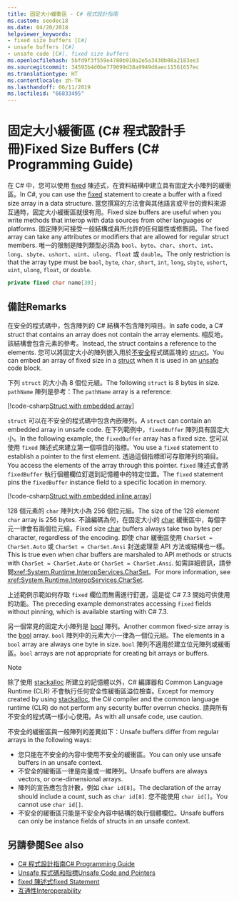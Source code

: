 ```yaml
---
title: 固定大小緩衝區 - C# 程式設計指南
ms.custom: seodec18
ms.date: 04/20/2018
helpviewer_keywords:
- fixed size buffers [C#]
- unsafe buffers [C#]
- unsafe code [C#], fixed size buffers
ms.openlocfilehash: 5bfd9f3f559e4780b910a2e5a3430b08a2183ee3
ms.sourcegitcommit: 34593b4d0be779699d38a9949d6aec11561657ec
ms.translationtype: HT
ms.contentlocale: zh-TW
ms.lasthandoff: 06/11/2019
ms.locfileid: "66833495"
---
```

# <a name="fixed-size-buffers-c-programming-guide"></a><span data-ttu-id="bde35-102">固定大小緩衝區 (C# 程式設計手冊)</span><span class="sxs-lookup"><span data-stu-id="bde35-102">Fixed Size Buffers (C# Programming Guide)</span></span>

<span data-ttu-id="bde35-103">在 C# 中，您可以使用 [fixed](../../language-reference/keywords/fixed-statement.md) 陳述式，在資料結構中建立具有固定大小陣列的緩衝區。</span><span class="sxs-lookup"><span data-stu-id="bde35-103">In C#, you can use the [fixed](../../language-reference/keywords/fixed-statement.md) statement to create a buffer with a fixed size array in a data structure.</span></span> <span data-ttu-id="bde35-104">當您撰寫的方法會與其他語言或平台的資料來源互通時，固定大小緩衝區就很有用。</span><span class="sxs-lookup"><span data-stu-id="bde35-104">Fixed size buffers are useful when you write methods that interop with data sources from other languages or platforms.</span></span> <span data-ttu-id="bde35-105">固定陣列可接受一般結構成員所允許的任何屬性或修飾詞。</span><span class="sxs-lookup"><span data-stu-id="bde35-105">The fixed array can take any attributes or modifiers that are allowed for regular struct members.</span></span> <span data-ttu-id="bde35-106">唯一的限制是陣列類型必須為 `bool`、`byte`、`char`、`short`、`int`、`long`、`sbyte`、`ushort`、`uint`、`ulong`、`float` 或 `double`。</span><span class="sxs-lookup"><span data-stu-id="bde35-106">The only restriction is that the array type must be `bool`, `byte`, `char`, `short`, `int`, `long`, `sbyte`, `ushort`, `uint`, `ulong`, `float`, or `double`.</span></span>

```csharp
private fixed char name[30];
```

## <a name="remarks"></a><span data-ttu-id="bde35-107">備註</span><span class="sxs-lookup"><span data-stu-id="bde35-107">Remarks</span></span>

<span data-ttu-id="bde35-108">在安全的程式碼中，包含陣列的 C# 結構不包含陣列項目。</span><span class="sxs-lookup"><span data-stu-id="bde35-108">In safe code, a C# struct that contains an array does not contain the array elements.</span></span> <span data-ttu-id="bde35-109">相反地，該結構會包含元素的參考。</span><span class="sxs-lookup"><span data-stu-id="bde35-109">Instead, the struct contains a reference to the elements.</span></span> <span data-ttu-id="bde35-110">您可以將固定大小的陣列嵌入用於[不安全](../../language-reference/keywords/unsafe.md)程式碼區塊的 [struct](../../language-reference/keywords/struct.md)。</span><span class="sxs-lookup"><span data-stu-id="bde35-110">You can embed an array of fixed size in a [struct](../../language-reference/keywords/struct.md) when it is used in an [unsafe](../../language-reference/keywords/unsafe.md) code block.</span></span>

<span data-ttu-id="bde35-111">下列 `struct` 的大小為 8 個位元組。</span><span class="sxs-lookup"><span data-stu-id="bde35-111">The following `struct` is 8 bytes in size.</span></span> <span data-ttu-id="bde35-112">`pathName` 陣列是參考：</span><span class="sxs-lookup"><span data-stu-id="bde35-112">The `pathName` array is a reference:</span></span>

[!code-csharp[Struct with embedded array](../../../../samples/snippets/csharp/keywords/FixedKeywordExamples.cs#6)]

<span data-ttu-id="bde35-113">`struct` 可以在不安全的程式碼中包含內嵌陣列。</span><span class="sxs-lookup"><span data-stu-id="bde35-113">A `struct` can contain an embedded array in unsafe code.</span></span> <span data-ttu-id="bde35-114">在下列範例中，`fixedBuffer` 陣列具有固定大小。</span><span class="sxs-lookup"><span data-stu-id="bde35-114">In the following example, the `fixedBuffer` array has a fixed size.</span></span> <span data-ttu-id="bde35-115">您可以使用 `fixed` 陳述式來建立第一個項目的指標。</span><span class="sxs-lookup"><span data-stu-id="bde35-115">You use a `fixed` statement to establish a pointer to the first element.</span></span> <span data-ttu-id="bde35-116">透過這個指標即可存取陣列的項目。</span><span class="sxs-lookup"><span data-stu-id="bde35-116">You access the elements of the array through this pointer.</span></span> <span data-ttu-id="bde35-117">`fixed` 陳述式會將 `fixedBuffer` 執行個體欄位釘選到記憶體中的特定位置。</span><span class="sxs-lookup"><span data-stu-id="bde35-117">The `fixed` statement pins the `fixedBuffer` instance field to a specific location in memory.</span></span>

[!code-csharp[Struct with embedded inline array](../../../../samples/snippets/csharp/keywords/FixedKeywordExamples.cs#7)]

<span data-ttu-id="bde35-118">128 個元素的 `char` 陣列大小為 256 個位元組。</span><span class="sxs-lookup"><span data-stu-id="bde35-118">The size of the 128 element `char` array is 256 bytes.</span></span> <span data-ttu-id="bde35-119">不論編碼為何，在固定大小的 [char](../../language-reference/keywords/char.md) 緩衝區中，每個字元一律會有兩個位元組。</span><span class="sxs-lookup"><span data-stu-id="bde35-119">Fixed size [char](../../language-reference/keywords/char.md) buffers always take two bytes per character, regardless of the encoding.</span></span> <span data-ttu-id="bde35-120">即使 char 緩衝區使用 `CharSet = CharSet.Auto` 或 `CharSet = CharSet.Ansi` 封送處理至 API 方法或結構也一樣。</span><span class="sxs-lookup"><span data-stu-id="bde35-120">This is true even when char buffers are marshaled to API methods or structs with `CharSet = CharSet.Auto` or `CharSet = CharSet.Ansi`.</span></span> <span data-ttu-id="bde35-121">如需詳細資訊，請參閱<xref:System.Runtime.InteropServices.CharSet>。</span><span class="sxs-lookup"><span data-stu-id="bde35-121">For more information, see <xref:System.Runtime.InteropServices.CharSet>.</span></span>

<span data-ttu-id="bde35-122">上述範例示範如何存取 `fixed` 欄位而無需進行釘選，這是從 C# 7.3 開始可供使用的功能。</span><span class="sxs-lookup"><span data-stu-id="bde35-122">The  preceding example demonstrates accessing `fixed` fields without pinning, which is available starting with C# 7.3.</span></span>

<span data-ttu-id="bde35-123">另一個常見的固定大小陣列是 [bool](../../language-reference/keywords/bool.md) 陣列。</span><span class="sxs-lookup"><span data-stu-id="bde35-123">Another common fixed-size array is the [bool](../../language-reference/keywords/bool.md) array.</span></span> <span data-ttu-id="bde35-124">`bool` 陣列中的元素大小一律為一個位元組。</span><span class="sxs-lookup"><span data-stu-id="bde35-124">The elements in a `bool` array are always one byte in size.</span></span> <span data-ttu-id="bde35-125">`bool` 陣列不適用於建立位元陣列或緩衝區。</span><span class="sxs-lookup"><span data-stu-id="bde35-125">`bool` arrays are not appropriate for creating bit arrays or buffers.</span></span>

> [!NOTE]
> <span data-ttu-id="bde35-126">除了使用 [stackalloc](../../language-reference/operators/stackalloc.md) 所建立的記憶體以外，C# 編譯器和 Common Language Runtime (CLR) 不會執行任何安全性緩衝區溢位檢查。</span><span class="sxs-lookup"><span data-stu-id="bde35-126">Except for memory created by using [stackalloc](../../language-reference/operators/stackalloc.md), the C# compiler and the common language runtime (CLR) do not perform any security buffer overrun checks.</span></span> <span data-ttu-id="bde35-127">請與所有不安全的程式碼一樣小心使用。</span><span class="sxs-lookup"><span data-stu-id="bde35-127">As with all unsafe code, use caution.</span></span>

<span data-ttu-id="bde35-128">不安全的緩衝區與一般陣列的差異如下：</span><span class="sxs-lookup"><span data-stu-id="bde35-128">Unsafe buffers differ from regular arrays in the following ways:</span></span>

- <span data-ttu-id="bde35-129">您只能在不安全的內容中使用不安全的緩衝區。</span><span class="sxs-lookup"><span data-stu-id="bde35-129">You can only use unsafe buffers in an unsafe context.</span></span>
- <span data-ttu-id="bde35-130">不安全的緩衝區一律是向量或一維陣列。</span><span class="sxs-lookup"><span data-stu-id="bde35-130">Unsafe buffers are always vectors, or one-dimensional arrays.</span></span>
- <span data-ttu-id="bde35-131">陣列的宣告應包含計數，例如 `char id[8]`。</span><span class="sxs-lookup"><span data-stu-id="bde35-131">The declaration of the array should include a count, such as `char id[8]`.</span></span> <span data-ttu-id="bde35-132">您不能使用 `char id[]`。</span><span class="sxs-lookup"><span data-stu-id="bde35-132">You cannot use `char id[]`.</span></span>
- <span data-ttu-id="bde35-133">不安全的緩衝區只能是不安全內容中結構的執行個體欄位。</span><span class="sxs-lookup"><span data-stu-id="bde35-133">Unsafe buffers can only be instance fields of structs in an unsafe context.</span></span>

## <a name="see-also"></a><span data-ttu-id="bde35-134">另請參閱</span><span class="sxs-lookup"><span data-stu-id="bde35-134">See also</span></span>

- [<span data-ttu-id="bde35-135">C# 程式設計指南</span><span class="sxs-lookup"><span data-stu-id="bde35-135">C# Programming Guide</span></span>](../index.md)
- [<span data-ttu-id="bde35-136">Unsafe 程式碼和指標</span><span class="sxs-lookup"><span data-stu-id="bde35-136">Unsafe Code and Pointers</span></span>](index.md)
- [<span data-ttu-id="bde35-137">fixed 陳述式</span><span class="sxs-lookup"><span data-stu-id="bde35-137">fixed Statement</span></span>](../../language-reference/keywords/fixed-statement.md)
- [<span data-ttu-id="bde35-138">互通性</span><span class="sxs-lookup"><span data-stu-id="bde35-138">Interoperability</span></span>](../interop/index.md)
